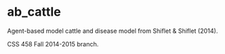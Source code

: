 # ab_cattle
Agent-based model cattle and disease model from Shiflet &amp; Shiflet (2014).

CSS 458 Fall 2014-2015 branch.
